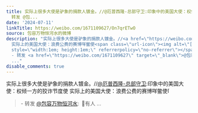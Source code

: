 ```yaml
---
title: 实际上很多大使是驴象的捐款人镀金。//@厄普西隆-总部守卫:印象中的美国大使：权倾一方的狡诈节度使 实际上的美国大使：浪费公费的赛博咩鳖使[二哈] -
  转发 @包...
date: '2024-07-11'
linkTitle: https://weibo.com/1671109627/On7qrETwO
source: 包容万物恒河水的微博
description: "实际上很多大使是驴象的捐款人镀金。//<a href=\"https://weibo.com/n/%E5%8E%84%E6%99%AE%E8%A5%BF%E9%9A%86-%E6%80%BB%E9%83%A8%E5%AE%88%E5%8D%AB\">@厄普西隆-总部守卫</a>:印象中的美国大使：权倾一方的狡诈节度使
  实际上的美国大使：浪费公费的赛博咩鳖使<span class=\"url-icon\"><img alt=\"[二哈]\" src=\"https://h5.sinaimg.cn/m/emoticon/icon/others/d_erha-139d0e07bd.png\"
  style=\"width:1em; height:1em;\" referrerpolicy=\"no-referrer\"></span><br><blockquote>
  - 转发 <a href=\"https://weibo.com/1671109627\" target=\"_blank\">@包容万物恒河水</a>: \U0001F53B有人
  ..."
disable_comments: true
---
```

实际上很多大使是驴象的捐款人镀金。//<a href="https://weibo.com/n/%E5%8E%84%E6%99%AE%E8%A5%BF%E9%9A%86-%E6%80%BB%E9%83%A8%E5%AE%88%E5%8D%AB">@厄普西隆-总部守卫</a>:印象中的美国大使：权倾一方的狡诈节度使 实际上的美国大使：浪费公费的赛博咩鳖使<span class="url-icon"><img alt="[二哈]" src="https://h5.sinaimg.cn/m/emoticon/icon/others/d_erha-139d0e07bd.png" style="width:1em; height:1em;" referrerpolicy="no-referrer"></span><br><blockquote> - 转发 <a href="https://weibo.com/1671109627" target="_blank">@包容万物恒河水</a>: 🔻有人 ...